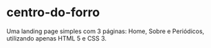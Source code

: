 # centro-do-forro
Uma landing page simples com 3 páginas: Home, Sobre e Periódicos, utilizando apenas HTML 5 e CSS 3.
